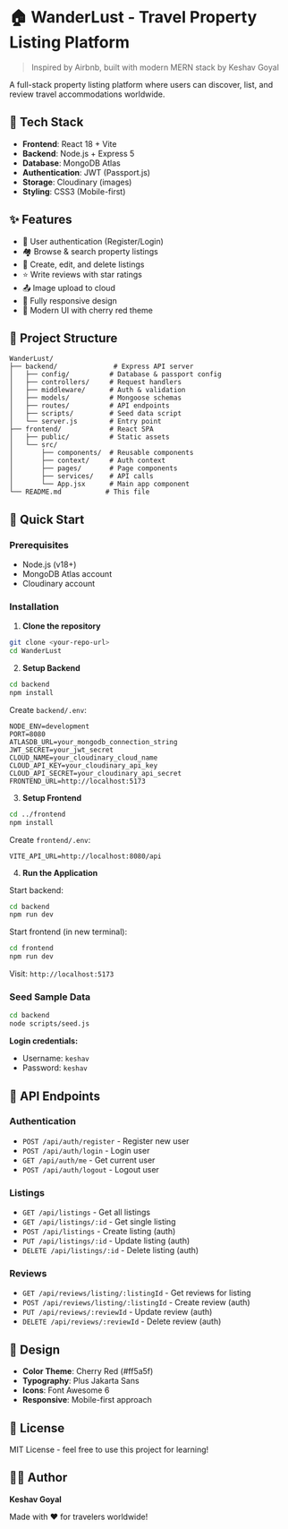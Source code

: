 # 🏠 WanderLust - Travel Property Listing Platform

> Inspired by Airbnb, built with modern MERN stack by Keshav Goyal

A full-stack property listing platform where users can discover, list, and review travel accommodations worldwide.

## 🚀 Tech Stack

- **Frontend**: React 18 + Vite
- **Backend**: Node.js + Express 5
- **Database**: MongoDB Atlas
- **Authentication**: JWT (Passport.js)
- **Storage**: Cloudinary (images)
- **Styling**: CSS3 (Mobile-first)

## ✨ Features

- 🔐 User authentication (Register/Login)
- 🏘️ Browse & search property listings
- 📝 Create, edit, and delete listings
- ⭐ Write reviews with star ratings
- 📤 Image upload to cloud
- 📱 Fully responsive design
- 🎨 Modern UI with cherry red theme

## 📁 Project Structure

```
WanderLust/
├── backend/              # Express API server
│   ├── config/          # Database & passport config
│   ├── controllers/     # Request handlers
│   ├── middleware/      # Auth & validation
│   ├── models/          # Mongoose schemas
│   ├── routes/          # API endpoints
│   ├── scripts/         # Seed data script
│   └── server.js        # Entry point
├── frontend/            # React SPA
│   ├── public/          # Static assets
│   └── src/
│       ├── components/  # Reusable components
│       ├── context/     # Auth context
│       ├── pages/       # Page components
│       ├── services/    # API calls
│       └── App.jsx      # Main app component
└── README.md           # This file
```

## 🚀 Quick Start

### Prerequisites
- Node.js (v18+)
- MongoDB Atlas account
- Cloudinary account

### Installation

1. **Clone the repository**
```bash
git clone <your-repo-url>
cd WanderLust
```

2. **Setup Backend**
```bash
cd backend
npm install
```

Create `backend/.env`:
```env
NODE_ENV=development
PORT=8080
ATLASDB_URL=your_mongodb_connection_string
JWT_SECRET=your_jwt_secret
CLOUD_NAME=your_cloudinary_cloud_name
CLOUD_API_KEY=your_cloudinary_api_key
CLOUD_API_SECRET=your_cloudinary_api_secret
FRONTEND_URL=http://localhost:5173
```

3. **Setup Frontend**
```bash
cd ../frontend
npm install
```

Create `frontend/.env`:
```env
VITE_API_URL=http://localhost:8080/api
```

4. **Run the Application**

Start backend:
```bash
cd backend
npm run dev
```

Start frontend (in new terminal):
```bash
cd frontend
npm run dev
```

Visit: `http://localhost:5173`

### Seed Sample Data

```bash
cd backend
node scripts/seed.js
```

**Login credentials:**
- Username: `keshav`
- Password: `keshav`

## 📡 API Endpoints

### Authentication
- `POST /api/auth/register` - Register new user
- `POST /api/auth/login` - Login user
- `GET /api/auth/me` - Get current user
- `POST /api/auth/logout` - Logout user

### Listings
- `GET /api/listings` - Get all listings
- `GET /api/listings/:id` - Get single listing
- `POST /api/listings` - Create listing (auth)
- `PUT /api/listings/:id` - Update listing (auth)
- `DELETE /api/listings/:id` - Delete listing (auth)

### Reviews
- `GET /api/reviews/listing/:listingId` - Get reviews for listing
- `POST /api/reviews/listing/:listingId` - Create review (auth)
- `PUT /api/reviews/:reviewId` - Update review (auth)
- `DELETE /api/reviews/:reviewId` - Delete review (auth)

## 🎨 Design

- **Color Theme**: Cherry Red (#ff5a5f)
- **Typography**: Plus Jakarta Sans
- **Icons**: Font Awesome 6
- **Responsive**: Mobile-first approach

## 📝 License

MIT License - feel free to use this project for learning!

## 👨‍💻 Author

**Keshav Goyal**

Made with ❤️ for travelers worldwide!
